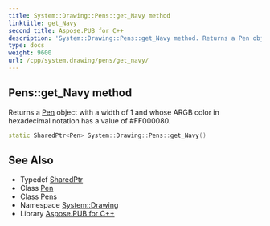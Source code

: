 ```yaml
---
title: System::Drawing::Pens::get_Navy method
linktitle: get_Navy
second_title: Aspose.PUB for C++
description: 'System::Drawing::Pens::get_Navy method. Returns a Pen object with a width of 1 and whose ARGB color in hexadecimal notation has a value of #FF000080 in C++.'
type: docs
weight: 9600
url: /cpp/system.drawing/pens/get_navy/
---
```

## Pens::get_Navy method


Returns a [Pen](../../pen/) object with a width of 1 and whose ARGB color in hexadecimal notation has a value of #FF000080.

```cpp
static SharedPtr<Pen> System::Drawing::Pens::get_Navy()
```

## See Also

* Typedef [SharedPtr](../../../system/sharedptr/)
* Class [Pen](../../pen/)
* Class [Pens](../)
* Namespace [System::Drawing](../../)
* Library [Aspose.PUB for C++](../../../)

